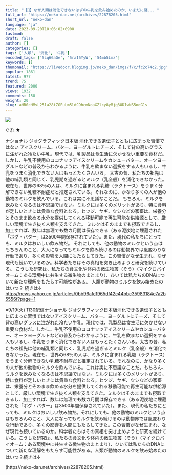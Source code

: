 ```yaml
---
title: "【🥛】なぜ人類は消化できないはずの牛乳を飲み始めたのか、いまだに謎... "
full_url: "https://neko-dan.net/archives/22878205.html"
short_url: "neko-dan"
language: "ja"
date: 2023-09-20T10:06:02+0900
lastmod: 
draft: false
author: []
categories: []
tags: ['人類', '消化', '牛乳']
encoded_tags: ['5Lq66aGe', '5raI5YyW', '54mb5Lmz']
keywords: []
thumbnail: "https://livedoor.blogimg.jp/neko_dan/imgs/f/c/fc2c74c2.jpg"
popular: 1861
latest: 977
trend: 75
featured: 2000
views: 1932
comments: 158
weight: 20
slug: aHR0cHMvL25la28tZGFuLm5ldC9hcmNoaXZlcy8yMjg3ODIwNS5odG1s
---
```


![](https://livedoor.blogimg.jp/neko_dan/imgs/f/c/fc2c74c2.jpg)

<div><p>ぐれ ★ </p> ナショナル ジオグラフィック日本版 消化できる遺伝子とともに広まった習慣ではない アイスクリーム、バター、ヨーグルトにチーズ、そして背の高いグラスに注がれた冷たい牛乳。現代では、乳製品は食生活に欠かせない重要な食材だ。しかし、牛乳不使用のココナッツアイスクリームやカシューバター、オーツヨーグルトなどの普及からわかるように、牛乳を飲まない選択をする人もいるし、牛乳をうまく消化できない人はもっとたくさんいる。 太古の昔、私たちの祖先は他の哺乳類と同じく、乳児期を過ぎるとミルク（乳全般）を消化できなかった。現在も、世界の68％の人は、ミルクに含まれる乳糖（ラクトース）をうまく分解できない乳糖不耐症だと推定されている。それなのに、かなり多くの人が他の動物のミルクを飲んでいる。これは実に不思議なことだ。 もちろん、ミルクを飲みたくなるのは不思議ではない。ミルクには多くのメリットがあり、特に食料が乏しいときには貴重な食料となる。ヒツジ、ヤギ、ウシなどの家畜は、栄養分とそのまま飲める水分を提供してくれる移動可能で再生可能な供給源として、厳しい環境で生き抜く人類を支えてきた。 ミルクはそのままでも摂取できるし、加工すれば、数年は無理でも数カ月間は保存できる（ある泥炭地に埋蔵された「ボグ・バター」は3500年間保存されていた）。また、現代の私たちにとっても、ミルクはおいしい飲み物だ。 それにしても、他の動物のミルクという点はもちろんのこと、大人になってもミルクを飲み続けるのは動物界では風変わりな行動であり、多くの影響を人間にもたらしてきた。この習慣がなぜ生まれ、なぜ現代も続いているのか。科学者たちはその真相を突き止めようと研究を続けている。 こうした研究は、私たちの食文化や体内の微生物叢（そう）（マイクロバイオーム：ある環境中に共生する微生物のまとまり）、ひいては私たちのDNAについて新たな理解をもたらす可能性がある。 人類が動物のミルクを飲み始めたのはいつ？ 続きは↓ <a target='_blank' href='https//news.yahoo.co.jp/articles/0bb96afc1965df42c44bbc35983184e7a2b5556f?page=1'>https//news.yahoo.co.jp/articles/0bb96afc1965df42c44bbc35983184e7a2b5556f?page=1</a> <p>※9/19(火) 1130配信ナショナル ジオグラフィック日本版消化できる遺伝子とともに広まった習慣ではないアイスクリーム、バター、ヨーグルトにチーズ、そして背の高いグラスに注がれた冷たい牛乳。現代では、乳製品は食生活に欠かせない重要な食材だ。しかし、牛乳不使用のココナッツアイスクリームやカシューバター、オーツヨーグルトなどの普及からわかるように、牛乳を飲まない選択をする人もいるし、牛乳をうまく消化できない人はもっとたくさんいる。太古の昔、私たちの祖先は他の哺乳類と同じく、乳児期を過ぎるとミルク（乳全般）を消化できなかった。現在も、世界の68％の人は、ミルクに含まれる乳糖（ラクトース）をうまく分解できない乳糖不耐症だと推定されている。それなのに、かなり多くの人が他の動物のミルクを飲んでいる。これは実に不思議なことだ。もちろん、ミルクを飲みたくなるのは不思議ではない。ミルクには多くのメリットがあり、特に食料が乏しいときには貴重な食料となる。ヒツジ、ヤギ、ウシなどの家畜は、栄養分とそのまま飲める水分を提供してくれる移動可能で再生可能な供給源として、厳しい環境で生き抜く人類を支えてきた。ミルクはそのままでも摂取できるし、加工すれば、数年は無理でも数カ月間は保存できる（ある泥炭地に埋蔵された「ボグ・バター」は3500年間保存されていた）。また、現代の私たちにとっても、ミルクはおいしい飲み物だ。それにしても、他の動物のミルクという点はもちろんのこと、大人になってもミルクを飲み続けるのは動物界では風変わりな行動であり、多くの影響を人間にもたらしてきた。この習慣がなぜ生まれ、なぜ現代も続いているのか。科学者たちはその真相を突き止めようと研究を続けている。こうした研究は、私たちの食文化や体内の微生物叢（そう）（マイクロバイオーム：ある環境中に共生する微生物のまとまり）、ひいては私たちのDNAについて新たな理解をもたらす可能性がある。人類が動物のミルクを飲み始めたのはいつ？続きは↓</p></div>

(https//neko-dan.net/archives/22878205.html)
